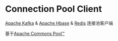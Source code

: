 Connection Pool Client
==============================
  [Apache Kafka](http://kafka.apache.org/) &amp; [Apache Hbase](http://hbase.apache.org/) &amp; [Redis](http://redis.io/) 连接池客户端
  
  基于[Apache Commons Pool™](http://commons.apache.org/proper/commons-pool/)
